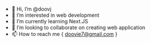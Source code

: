 - 👋 Hi, I’m @doovj
- 👀 I’m interested in web development
- 🌱 I’m currently learning Next.JS
- 💞️ I’m looking to collaborate on creating web application
- 📫 How to reach me { doovie7@gmail.com }

<!---
doovj/doovj is a ✨ special ✨ repository because its `README.md` (this file) appears on your GitHub profile.
You can click the Preview link to take a look at your changes.
--->
